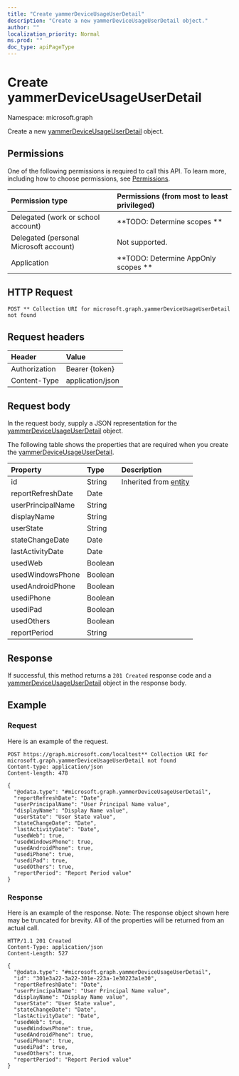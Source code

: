 ```yaml
---
title: "Create yammerDeviceUsageUserDetail"
description: "Create a new yammerDeviceUsageUserDetail object."
author: ""
localization_priority: Normal
ms.prod: ""
doc_type: apiPageType
---
```


# Create yammerDeviceUsageUserDetail

Namespace: microsoft.graph

Create a new [yammerDeviceUsageUserDetail](../resources/yammerdeviceusageuserdetail.md) object.

## Permissions
One of the following permissions is required to call this API. To learn more, including how to choose permissions, see [Permissions](/concepts/permissions-reference.md).

|Permission type|Permissions (from most to least privileged)|
|:---|:---|
|Delegated (work or school account)|**TODO: Determine scopes **|
|Delegated (personal Microsoft account)|Not supported.|
|Application|**TODO: Determine AppOnly scopes **|

## HTTP Request
<!-- {
  "blockType": "ignored"
}
-->
``` http
POST ** Collection URI for microsoft.graph.yammerDeviceUsageUserDetail not found
```

## Request headers
|Header|Value|
|:---|:---|
|Authorization|Bearer {token}|
|Content-Type|application/json|

## Request body
In the request body, supply a JSON representation for the [yammerDeviceUsageUserDetail](../resources/yammerdeviceusageuserdetail.md) object.

The following table shows the properties that are required when you create the [yammerDeviceUsageUserDetail](../resources/yammerdeviceusageuserdetail.md).

|Property|Type|Description|
|:---|:---|:---|
|id|String| Inherited from [entity](../resources/entity.md)|
|reportRefreshDate|Date||
|userPrincipalName|String||
|displayName|String||
|userState|String||
|stateChangeDate|Date||
|lastActivityDate|Date||
|usedWeb|Boolean||
|usedWindowsPhone|Boolean||
|usedAndroidPhone|Boolean||
|usediPhone|Boolean||
|usediPad|Boolean||
|usedOthers|Boolean||
|reportPeriod|String||



## Response
If successful, this method returns a `201 Created` response code and a [yammerDeviceUsageUserDetail](../resources/yammerdeviceusageuserdetail.md) object in the response body.

## Example

### Request
Here is an example of the request.
<!-- {
  "blockType": "request",
  "name": "create_yammerdeviceusageuserdetail_from_"
}
-->
``` http
POST https://graph.microsoft.com/localtest** Collection URI for microsoft.graph.yammerDeviceUsageUserDetail not found
Content-type: application/json
Content-length: 478

{
  "@odata.type": "#microsoft.graph.yammerDeviceUsageUserDetail",
  "reportRefreshDate": "Date",
  "userPrincipalName": "User Principal Name value",
  "displayName": "Display Name value",
  "userState": "User State value",
  "stateChangeDate": "Date",
  "lastActivityDate": "Date",
  "usedWeb": true,
  "usedWindowsPhone": true,
  "usedAndroidPhone": true,
  "usediPhone": true,
  "usediPad": true,
  "usedOthers": true,
  "reportPeriod": "Report Period value"
}
```

### Response
Here is an example of the response. Note: The response object shown here may be truncated for brevity. All of the properties will be returned from an actual call.
<!-- {
  "blockType": "response",
  "truncated": true,
  "@odata.type": "microsoft.graph.yammerdeviceusageuserdetail"
}
-->
``` http
HTTP/1.1 201 Created
Content-Type: application/json
Content-Length: 527

{
  "@odata.type": "#microsoft.graph.yammerDeviceUsageUserDetail",
  "id": "301e3a22-3a22-301e-223a-1e30223a1e30",
  "reportRefreshDate": "Date",
  "userPrincipalName": "User Principal Name value",
  "displayName": "Display Name value",
  "userState": "User State value",
  "stateChangeDate": "Date",
  "lastActivityDate": "Date",
  "usedWeb": true,
  "usedWindowsPhone": true,
  "usedAndroidPhone": true,
  "usediPhone": true,
  "usediPad": true,
  "usedOthers": true,
  "reportPeriod": "Report Period value"
}
```

